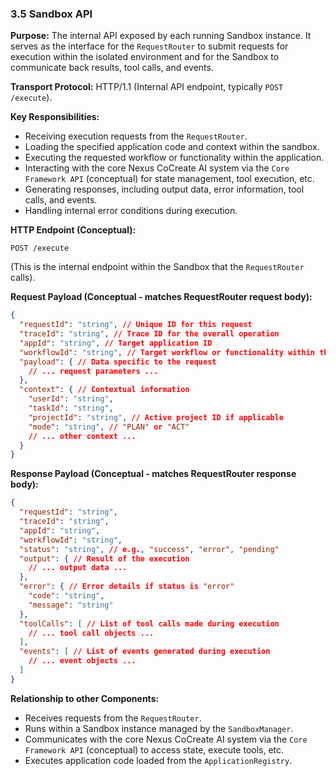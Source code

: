 ### 3.5 Sandbox API

**Purpose:** The internal API exposed by each running Sandbox instance. It serves as the interface for the `RequestRouter` to submit requests for execution within the isolated environment and for the Sandbox to communicate back results, tool calls, and events.

**Transport Protocol:** HTTP/1.1 (Internal API endpoint, typically `POST /execute`).

**Key Responsibilities:**
*   Receiving execution requests from the `RequestRouter`.
*   Loading the specified application code and context within the sandbox.
*   Executing the requested workflow or functionality within the application.
*   Interacting with the core Nexus CoCreate AI system via the `Core Framework API` (conceptual) for state management, tool execution, etc.
*   Generating responses, including output data, error information, tool calls, and events.
*   Handling internal error conditions during execution.

**HTTP Endpoint (Conceptual):**

```
POST /execute
```
(This is the internal endpoint within the Sandbox that the `RequestRouter` calls).

**Request Payload (Conceptual - matches RequestRouter request body):**

```json
{
  "requestId": "string", // Unique ID for this request
  "traceId": "string", // Trace ID for the overall operation
  "appId": "string", // Target application ID
  "workflowId": "string", // Target workflow or functionality within the app
  "payload": { // Data specific to the request
    // ... request parameters ...
  },
  "context": { // Contextual information
    "userId": "string",
    "taskId": "string",
    "projectId": "string", // Active project ID if applicable
    "mode": "string", // "PLAN" or "ACT"
    // ... other context ...
  }
}
```

**Response Payload (Conceptual - matches RequestRouter response body):**

```json
{
  "requestId": "string",
  "traceId": "string",
  "appId": "string",
  "workflowId": "string",
  "status": "string", // e.g., "success", "error", "pending"
  "output": { // Result of the execution
    // ... output data ...
  },
  "error": { // Error details if status is "error"
    "code": "string",
    "message": "string"
  },
  "toolCalls": [ // List of tool calls made during execution
    // ... tool call objects ...
  ],
  "events": [ // List of events generated during execution
    // ... event objects ...
  ]
}
```

**Relationship to other Components:**
*   Receives requests from the `RequestRouter`.
*   Runs within a Sandbox instance managed by the `SandboxManager`.
*   Communicates with the core Nexus CoCreate AI system via the `Core Framework API` (conceptual) to access state, execute tools, etc.
*   Executes application code loaded from the `ApplicationRegistry`.
